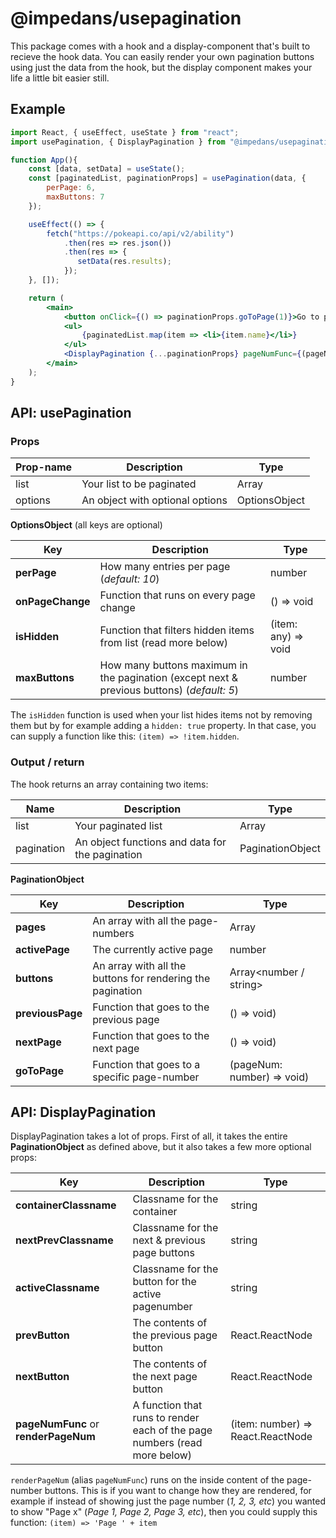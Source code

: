 # @impedans/usepagination

This package comes with a hook and a display-component that's built to recieve the hook data. You can easily render your own pagination buttons using just the data from the hook, but the display component makes your life a little bit easier still.

## Example

```jsx
import React, { useEffect, useState } from "react";
import usePagination, { DisplayPagination } from "@impedans/usepagination";

function App(){
    const [data, setData] = useState();
    const [paginatedList, paginationProps] = usePagination(data, {
        perPage: 6,
        maxButtons: 7
    });

    useEffect(() => {
        fetch("https://pokeapi.co/api/v2/ability")
            .then(res => res.json())
            .then(res => {
               setData(res.results);
            });
    }, []);

    return (
        <main>
            <button onClick={() => paginationProps.goToPage(1)}>Go to page 1</button>
            <ul>
                {paginatedList.map(item => <li>{item.name}</li>}
            </ul>
            <DisplayPagination {...paginationProps} pageNumFunc={(pageNum) => `Page #${pageNum}`} />
        </main>
    );
}


```

## API: usePagination

### Props

| Prop-name | Description                     | Type          |
| --------- | ------------------------------- | ------------- |
| list      | Your list to be paginated       | Array<any>    |
| options   | An object with optional options | OptionsObject |

**OptionsObject** (all keys are optional)

| Key              | Description                                                                                | Type                |
| ---------------- | ------------------------------------------------------------------------------------------ | ------------------- |
| **perPage**      | How many entries per page (_default: 10_)                                                  | number              |
| **onPageChange** | Function that runs on every page change                                                    | () => void          |
| **isHidden**     | Function that filters hidden items from list (read more below)                             | (item: any) => void |
| **maxButtons**   | How many buttons maximum in the pagination (except next & previous buttons) (_default: 5_) | number              |

The `isHidden` function is used when your list hides items not by removing them but by for example adding a `hidden: true` property. In that case, you can supply a function like this: `(item) => !item.hidden`.

### Output / return

The hook returns an array containing two items:

| Name       | Description                                     | Type             |
| ---------- | ----------------------------------------------- | ---------------- |
| list       | Your paginated list                             | Array<any>       |
| pagination | An object functions and data for the pagination | PaginationObject |

**PaginationObject**

| Key              | Description                                                | Type                       |
| ---------------- | ---------------------------------------------------------- | -------------------------- |
| **pages**        | An array with all the page-numbers                         | Array<number>              |
| **activePage**   | The currently active page                                  | number                     |
| **buttons**      | An array with all the buttons for rendering the pagination | Array<number / string>     |
| **previousPage** | Function that goes to the previous page                    | () => void)                |
| **nextPage**     | Function that goes to the next page                        | () => void)                |
| **goToPage**     | Function that goes to a specific page-number               | (pageNum: number) => void) |

## API: DisplayPagination

DisplayPagination takes a lot of props. First of all, it takes the entire **PaginationObject** as defined above, but it also takes a few more optional props:

| Key                                  | Description                                                               | Type                              |
| ------------------------------------ | ------------------------------------------------------------------------- | --------------------------------- |
| **containerClassname**               | Classname for the container                                               | string                            |
| **nextPrevClassname**                | Classname for the next & previous page buttons                            | string                            |
| **activeClassname**                  | Classname for the button for the active pagenumber                        | string                            |
| **prevButton**                       | The contents of the previous page button                                  | React.ReactNode                   |
| **nextButton**                       | The contents of the next page button                                      | React.ReactNode                   |
| **pageNumFunc** or **renderPageNum** | A function that runs to render each of the page numbers (read more below) | (item: number) => React.ReactNode |

`renderPageNum` (alias `pageNumFunc`) runs on the inside content of the page-number buttons. This is if you want to change how they are rendered, for example if instead of showing just the page number (_1, 2, 3, etc_) you wanted to show "Page x" (_Page 1, Page 2, Page 3, etc_), then you could supply this function: `(item) => 'Page ' + item`
